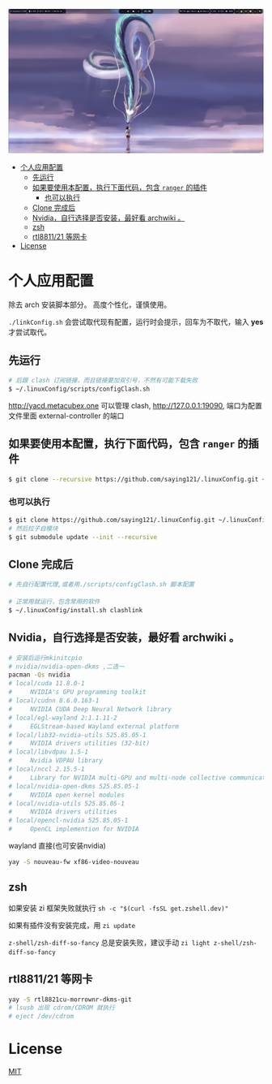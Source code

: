 ![桌面图像](./pictures/wayland.png)

<!--toc:start-->
- [个人应用配置](#个人应用配置)
  - [先运行](#先运行)
  - [如果要使用本配置，执行下面代码，包含 `ranger` 的插件](#如果要使用本配置执行下面代码包含-ranger-的插件)
    - [也可以执行](#也可以执行)
  - [Clone 完成后](#clone-完成后)
  - [Nvidia，自行选择是否安装，最好看 archwiki 。](#nvidia自行选择是否安装最好看-archwiki)
  - [zsh](#zsh)
  - [rtl8811/21 等网卡](#rtl881121-等网卡)
- [License](#license)
<!--toc:end-->

# 个人应用配置

除去 arch 安装脚本部分。
高度个性化，谨慎使用。

`./linkConfig.sh` 会尝试取代现有配置，运行时会提示，回车为不取代，输入 **yes** 才尝试取代。

## 先运行

```bash
# 后跟 clash 订阅链接，而且链接要加双引号，不然有可能下载失败
$ ~/.linuxConfig/scripts/configClash.sh
```

http://yacd.metacubex.one 可以管理 clash, http://127.0.0.1:19090, 端口为配置文件里面 external-controller 的端口

## 如果要使用本配置，执行下面代码，包含 `ranger` 的插件

```bash
$ git clone --recursive https://github.com/saying121/.linuxConfig.git ~/.linuxConfig
```

### 也可以执行

```bash
$ git clone https://github.com/saying121/.linuxConfig.git ~/.linuxConfig
# 然后拉子自模块
$ git submodule update --init --recursive
```

## Clone 完成后

```bash
# 先自行配置代理,或者用./scripts/configClash.sh 脚本配置

# 正常用就运行，包含常用的软件
$ ~/.linuxConfig/install.sh clashlink
```

## Nvidia，自行选择是否安装，最好看 archwiki 。

```bash
# 安装后运行mkinitcpio
# nvidia/nvidia-open-dkms ,二选一
pacman -Qs nvidia
# local/cuda 11.8.0-1
#     NVIDIA's GPU programming toolkit
# local/cudnn 8.6.0.163-1
#     NVIDIA CUDA Deep Neural Network library
# local/egl-wayland 2:1.1.11-2
#     EGLStream-based Wayland external platform
# local/lib32-nvidia-utils 525.85.05-1
#     NVIDIA drivers utilities (32-bit)
# local/libvdpau 1.5-1
#     Nvidia VDPAU library
# local/nccl 2.15.5-1
#     Library for NVIDIA multi-GPU and multi-node collective communication primitives
# local/nvidia-open-dkms 525.85.05-1
#     NVIDIA open kernel modules
# local/nvidia-utils 525.85.05-1
#     NVIDIA drivers utilities
# local/opencl-nvidia 525.85.05-1
#     OpenCL implemention for NVIDIA
```

wayland 直接(也可安装nvidia)

```bash
yay -S nouveau-fw xf86-video-nouveau
```

## zsh

如果安装 zi 框架失败就执行 `sh -c "$(curl -fsSL get.zshell.dev)"`

如果有插件没有安装完成，用 `zi update`

`z-shell/zsh-diff-so-fancy` 总是安装失败，建议手动 `zi light z-shell/zsh-diff-so-fancy`

## rtl8811/21 等网卡

```bash
yay -S rtl8821cu-morrownr-dkms-git
# lsusb 出现 cdrom/CDROM 就执行
# eject /dev/cdrom
```

# License

[MIT](./LICENSE)
